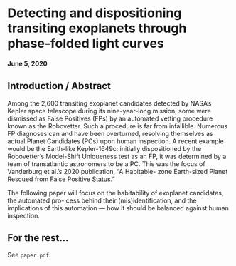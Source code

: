 # Detecting and dispositioning transiting exoplanets through phase-folded light curves
#### June 5, 2020

## Introduction / Abstract

Among the 2,600 transiting exoplanet candidates detected by NASA’s Kepler space telescope during its nine-year-long mission, some were dismissed as False Positives (FPs) by an automated vetting procedure known as the Robovetter. Such a procedure is far from infallible. Numerous FP diagnoses can and have been overturned, resolving themselves as actual Planet Candidates (PCs) upon human inspection. A recent example would be the Earth-like Kepler-1649c: initially dispositioned by the Robovetter’s Model-Shift Uniqueness test as an FP, it was determined by a team of transatlantic astronomers to be a PC. This was the focus of Vanderburg et al.’s 2020 publication, “A Habitable- zone Earth-sized Planet Rescued from False Positive Status.”

The following paper will focus on the habitability of exoplanet candidates, the automated pro- cess behind their (mis)identification, and the implications of this automation — how it should be balanced against human inspection.

## For the rest...

See `paper.pdf`.

